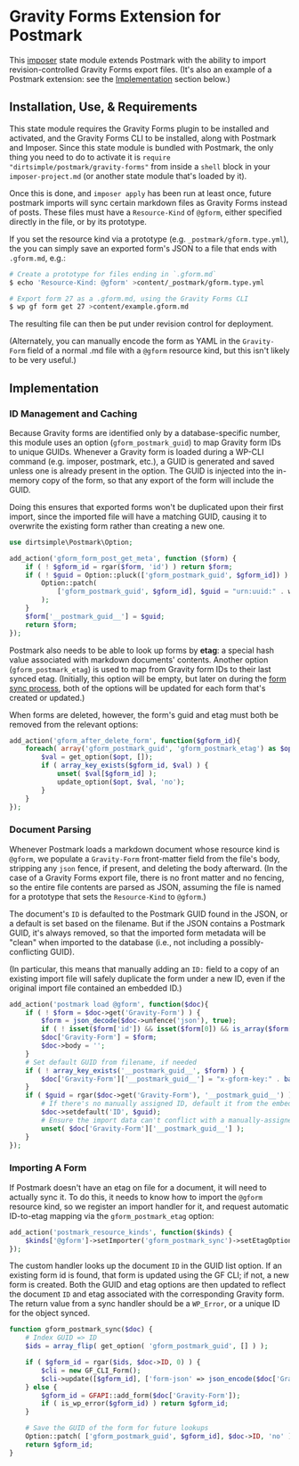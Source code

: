 # Gravity Forms Extension for Postmark

This [imposer](https://github.com/dirtsimple/imposer#readme) state module extends Postmark with the ability to import revision-controlled Gravity Forms export files.  (It's also an example of a Postmark extension: see the [Implementation](#implementation) section below.)

## Installation, Use, & Requirements

This state module requires the Gravity Forms plugin to be installed and activated, and the Gravity Forms CLI to be installed, along with Postmark and Imposer.  Since this state module is bundled with Postmark, the only thing you need to do to activate it is `require "dirtsimple/postmark/gravity-forms"` from inside a `shell` block in your `imposer-project.md` (or another state module that's loaded by it).

Once this is done, and `imposer apply` has been run at least once, future postmark imports will sync certain markdown files as Gravity Forms instead of posts.  These files must have a `Resource-Kind` of `@gform`, either specified directly in the file, or by its prototype.

If you set the resource kind via a prototype (e.g. `_postmark/gform.type.yml`), the you can simply save an exported form's JSON to a file that ends with `.gform.md`, e.g.:

~~~sh
# Create a prototype for files ending in `.gform.md`
$ echo 'Resource-Kind: @gform' >content/_postmark/gform.type.yml

# Export form 27 as a .gform.md, using the Gravity Forms CLI
$ wp gf form get 27 >content/example.gform.md
~~~

The resulting file can then be put under revision control for deployment.

(Alternately, you can manually encode the form as YAML in the `Gravity-Form` field of a normal .md file with a `@gform` resource kind, but this isn't likely to be very useful.)

## Implementation

### ID Management and Caching

Because Gravity forms are identified only by a database-specific number, this module uses an option (`gform_postmark_guid`) to map Gravity form IDs to unique GUIDs.  Whenever a Gravity form is loaded during a WP-CLI command (e.g. imposer, postmark, etc.), a GUID is generated and saved unless one is already present in the option.  The GUID is injected into the in-memory copy of the form, so that any export of the form will include the GUID.

Doing this ensures that exported forms won't be duplicated upon their first import, since the imported file will have a matching GUID, causing it to overwrite the existing form rather than creating a new one.

```php cli
use dirtsimple\Postmark\Option;

add_action('gform_form_post_get_meta', function ($form) {
	if ( ! $gform_id = rgar($form, 'id') ) return $form;
	if ( ! $guid = Option::pluck(['gform_postmark_guid', $gform_id]) ) {
		Option::patch(
			['gform_postmark_guid', $gform_id], $guid = "urn:uuid:" . wp_generate_uuid4(), 'no'
		);
	}
	$form['__postmark_guid__'] = $guid;
	return $form;
});
```

Postmark also needs to be able to look up forms by **etag**: a special hash value associated with markdown documents' contents.  Another option (`gform_postmark_etag`) is used to map from Gravity form IDs to their last synced etag.  (Initially, this option will be empty, but later on during the [form sync process](#importing-a-form), both of the options will be updated for each form that's created or updated.)

When forms are deleted, however, the form's guid and etag must both be removed from the relevant options:

```php tweak
add_action('gform_after_delete_form', function($gform_id){
	foreach( array('gform_postmark_guid', 'gform_postmark_etag') as $opt ) {
		$val = get_option($opt, []);
		if ( array_key_exists($gform_id, $val) ) {
			unset( $val[$gform_id] );
			update_option($opt, $val, 'no');
		}
	}
});
```

### Document Parsing

Whenever Postmark loads a markdown document whose resource kind is `@gform`, we populate a `Gravity-Form` front-matter field from the file's body, stripping any `json` fence, if present, and deleting the body afterward.  (In the case of a Gravity Forms export file, there is no front matter and no fencing, so the entire file contents are parsed as JSON, assuming the file is named for a prototype that sets the `Resource-Kind` to `@gform`.)

The document's `ID` is defaulted to the Postmark GUID found in the JSON, or a default is set based on the filename.  But if the JSON contains a Postmark GUID, it's always removed,  so that the imported form metadata will be "clean" when imported to the database  (i.e., not including a possibly-conflicting GUID).

(In particular, this means that manually adding an `ID:` field to a copy of an existing import file will safely duplicate the form under a new ID, even if the original import file contained an embedded ID.)

```php cli
add_action('postmark load @gform', function($doc){
	if ( ! $form = $doc->get('Gravity-Form') ) {
		$form = json_decode($doc->unfence('json'), true);
		if ( ! isset($form['id']) && isset($form[0]) && is_array($form[0]) ) $form = $form[0];
		$doc['Gravity-Form'] = $form;
		$doc->body = '';
	}
	# Set default GUID from filename, if needed
	if ( ! array_key_exists('__postmark_guid__', $form) ) {
		$doc['Gravity-Form']['__postmark_guid__'] = "x-gform-key:" . basename($doc->filename);
	}
	if ( $guid = rgar($doc->get('Gravity-Form'), '__postmark_guid__') ) {
		# If there's no manually assigned ID, default it from the embedded GUID
		$doc->setdefault('ID', $guid);
		# Ensure the import data can't conflict with a manually-assigned ID
		unset( $doc['Gravity-Form']['__postmark_guid__'] );
	}
});
```

### Importing A Form

If Postmark doesn't have an etag on file for a document, it will need to actually sync it.  To do this, it needs to know how to import the `@gform` resource kind, so we register an import handler for it, and request automatic ID-to-etag mapping via the `gform_postmark_etag` option:

```php cli
add_action('postmark_resource_kinds', function($kinds) {
	$kinds['@gform']->setImporter('gform_postmark_sync')->setEtagOption('gform_postmark_etag');
});
```

The custom handler looks up the document `ID` in the GUID list option.  If an existing form id is found, that form is updated using the GF CLI; if not, a new form is created.  Both the GUID and etag options are then updated to reflect the document `ID` and etag associated with the corresponding Gravity form.  The return value from a sync handler should be a `WP_Error`, or a unique ID for the object synced.

```php cli
function gform_postmark_sync($doc) {
    # Index GUID => ID
	$ids = array_flip( get_option( 'gform_postmark_guid', [] ) );

	if ( $gform_id = rgar($ids, $doc->ID, 0) ) {
		$cli = new GF_CLI_Form();
		$cli->update([$gform_id], ['form-json' => json_encode($doc['Gravity-Form'])]);
	} else {
		$gform_id = GFAPI::add_form($doc['Gravity-Form']);
		if ( is_wp_error($gform_id) ) return $gform_id;
	}

	# Save the GUID of the form for future lookups
	Option::patch( ['gform_postmark_guid', $gform_id], $doc->ID, 'no' );
	return $gform_id;
}
```
